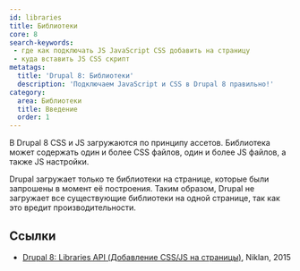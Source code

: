 ```yaml
---
id: libraries
title: Библиотеки
core: 8
search-keywords:
 - где как подключать JS JavaScript CSS добавить на страницу
 - куда вставить JS CSS скрипт
metatags:
  title: 'Drupal 8: Библиотеки'
  description: 'Подключаем JavaScript и CSS в Drupal 8 правильно!'
category:
  area: Библиотеки
  title: Введение
  order: 1
---
```


В Drupal 8 CSS и JS загружаются по принципу ассетов. Библиотека может содержать один и более CSS файлов, один и более JS файлов, а также JS настройки.

Drupal загружает только те библиотеки на странице, которые были запрошены в момент её построения. Таким образом, Drupal не загружает все существующие библиотеки на одной странице, так как это вредит производительности.

## Ссылки

- [Drupal 8: Libraries API (Добавление CSS/JS на страницы)](https://niklan.net/blog/72), Niklan, 2015
